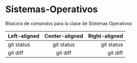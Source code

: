 # Sistemas-Operativos
Bitacora de comandos para la clase de Sistemas Operativos

| Left-aligned | Center-aligned | Right-aligned |
| :---         |     :---:      |          ---: |
| git status   | git status     | git status    |
| git diff     | git diff       | git diff      |
